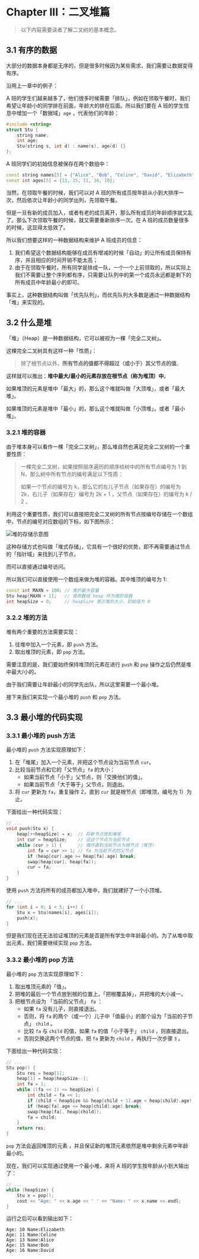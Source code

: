 # Chapter III：二叉堆篇

> 以下内容需要读者了解二叉树的基本概念。

## 3.1 有序的数据

大部分的数据本身都是无序的，但是很多时候因为某些需求，我们需要让数据变得有序。

沿用上一章中的例子：

A 班的学生们越来越多了，他们很多时候需要「排队」，例如在领取午餐时，我们希望让年龄小的同学排在前面，年龄大的排在后面。所以我们要在 A 班的学生信息中增加一个「数据域」`age` ，代表他们的年龄：

```cpp
#include <string>
struct Stu {
    string name;
    int age;
    Stu(string s, int d) : name(s), age(d) {}
};
```

A 班同学们的初始信息被保存在两个数组中：

```cpp
const string names[5] = {"Alice", "Bob", "Celine", "David", "Elizabeth"};
const int ages[5] = {13, 15, 11, 16, 10};
```

当然，在领取午餐的时候，我们可以对 A 班的所有成员按年龄从小到大排序一次，然后依次让年龄小的同学出列，先领取午餐。

但是一旦有新的成员加入，或者有老的成员离开，那么所有成员的年龄顺序就又乱了。那么下次领取午餐的时候，就又需要重新排序一次。在 A 班的成员数量很多的时候，这显得太低效了。

所以我们想要这样的一种数据结构来维护 A 班成员的信息：

1. 我们希望这个数据结构能够在成员有增减的时候「自动」的让所有成员保持有序，并且相应的时间开销不能太高；
2. 由于在领取午餐时，所有同学是排成一队，一个一个上前领取的，所以实际上我们不需要让整个序列都有序，只需要让队列中的第一个成员永远都是剩下的所有成员中年龄最小的即可。

事实上，这种数据结构叫做「优先队列」，而优先队列大多数是通过一种数据结构「堆」来实现的。

## 3.2 什么是堆

「堆」（Heap）是一种数据结构，它可以被视为一棵「完全二叉树」。

这棵完全二叉树具有这样一种「性质」：

> 除了根节点以外，**所有节点的值都不得超过（或小于）其父节点的值**。

这样就可以推出：**堆中最大/最小的元素存放在根节点（称为堆顶）中**。

如果堆顶的元素是堆中「最大」的，那么这个堆就叫做「大顶堆」，或者「最大堆」。

如果堆顶的元素是堆中「最小」的，那么这个堆就叫做「小顶堆」，或者「最小堆」。

### 3.2.1 堆的容器

由于堆本身可以看作一棵「完全二叉树」，那么堆自然也满足完全二叉树的一个重要性质：

> 一棵完全二叉树，如果按照层序遍历的顺序给树中的所有节点编号为 1 到 N，那么树中所有节点的编号满足以下性质：
>
> 如果一个节点的编号为 k，那么它的左儿子节点（如果存在）的编号为 2k，右儿子（如果存在）编号为 2k + 1 ，父节点（如果存在）的编号为 k / 2 。

利用这个重要性质，我们可以直接把完全二叉树的所有节点按编号存储在一个数组中，节点的编号对应数组的下标，如下图所示：

![堆的存储示意图](https://tva1.sinaimg.cn/large/008i3skNly1gwut7k38czj30mj0boaag.jpg)

这种存储方式也叫做「堆式存储」，它具有一个很好的优势，即不再需要通过节点的「指针域」来找到儿子节点，

而可以直接通过编号访问。

所以我们可以直接使用一个数组来做为堆的容器。其中堆顶的编号为 1:

```cpp
const int MAXN = 100; // 堆的最大容量
Stu heap[MAXN + 1];   // 使用数组 heap 作为堆的容器
int heapSize = 0;     // heapSize 表示堆的大小，初始值为 0
```

### 3.2.2 堆的方法

堆有两个重要的方法需要实现：

1. 往堆中加入一个元素，即 `push` 方法。
2. 取出堆顶的元素，即 `pop` 方法。

需要注意的是，我们要始终保持堆顶的元素在进行 `push` 和 `pop` 操作之后仍然是堆中最大/小的。

由于我们需要让年龄最小的同学先出队，所以这里需要一个最小堆。

接下来我们来实现一个最小堆的 `push` 和 `pop` 方法。

## 3.3 最小堆的代码实现

### 3.3.1 最小堆的 push 方法

最小堆的 `push` 方法实现原理如下：

1. 在「堆尾」加入一个元素，并把这个节点设为当前节点 `cur`。
2. 比较当前节点和它的「父节点」`fa` 的大小：
   - 如果当前节点「小于」父节点，则「交换他们的值」。
   - 如果当前节点「大于等于」父节点，则退出。
3. 将 `cur` 更新为 `fa`，重复操作 2，直到 `cur` 就是根节点（即堆顶，编号为 1）为止。

下面给出一种代码实现：

```cpp
// ...
void push(Stu x) {
    heap[++heapSize] = x;  // 将新节点放到堆尾
    int cur = heapSize;    // 设这个节点为当前节点
    while (cur > 1) {      // 循环直到当前节点为根节点（堆顶）
        int fa = cur >> 1; // fa 为当前节点的父节点
        if (heap[cur].age >= heap[fa].age) break;
        swap(heap[cur], heap[fa]);
        cur = fa;
    }
}
```

使用 `push` 方法将所有的成员都加入堆中，我们就建好了一个小顶堆。

```cpp
// ...
for (int i = 0; i < 5; i++) {
    Stu x = Stu(names[i], ages[i]);
    push(x);
}
```

但是我们现在还无法验证堆顶的元素是否是所有学生中年龄最小的。为了从堆中取出元素，我们需要继续实现 `pop` 方法。

### 3.3.2 最小堆的 pop 方法

最小堆的 `pop` 方法实现原理如下：

1. 取出堆顶元素的「值」。
2. 把堆的最后一个节点放到根的位置上，「把根覆盖掉」，并把堆的大小减一。
3. 把根节点设为 「当前的父节点」 `fa` ：
	- 如果 `fa` 没有儿子，则直接退出。
	- 否则，将 `fa` 的两个（或一个）儿子中「值最小」的那个设为「当前的子节点」  `child` 。
	- 比较 `fa` 与 `child` 的值，如果 `fa` 的值「小于等于」 `child` ，则直接退出。
	- 否则交换这两个节点的值，把 `fa` 更新为 `child` ，再执行一次步骤 `3` 。

下面给出一种代码实现：

```cpp
// ...
Stu pop() {
    Stu res = heap[1];
    heap[1] = heap[heapSize--];
    int fa = 1;
    while ((fa << 1) <= heapSize) {
        int child = fa << 1;
        if (child < heapSize && heap[child + 1].age < heap[child].age) child++;
        if (heap[fa].age <= heap[child].age) break;
        swap(heap[fa], heap[child]);
        fa = child;
    }
    return res;
}
```

`pop` 方法会返回堆顶的元素 ，并且保证新的堆顶元素依然是堆中剩余元素中年龄最小的。

现在，我们可以实现通过使用一个最小堆，来将 A 班的学生按年龄从小到大输出了：

```cpp
// ...
while (heapSize) {
    Stu x = pop();
    cout << "Age: " << x.age << ' ' << "Name: " << x.name << endl;
}
```

运行之后可以看到输出如下：

```
Age: 10 Name:Elizabeth
Age: 11 Name:Celine
Age: 13 Name:Alice
Age: 15 Name:Bob
Age: 16 Name:David
```

